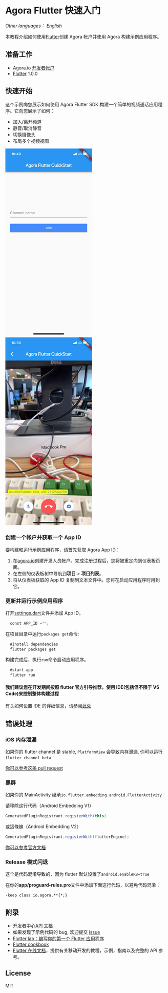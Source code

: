 # Agora Flutter 快速入门

_Other languages： [English](README.md)_

本教程介绍如何使用[Flutter](https://flutter.io/)创建 Agora 帐户并使用 Agora 构建示例应用程序。

## 准备工作

- Agora.io [开发者帐户](https://dashboard.agora.io/signin/)
- [Flutter](https://flutter.io/) 1.0.0

## 快速开始

这个示例向您展示如何使用 Agora Flutter SDK 构建一个简单的视频通话应用程序。它向您展示了如何：

- 加入/离开频道
- 静音/取消静音
- 切换摄像头
- 布局多个视频视图

![screenshot-1](screenshot-1.png)
![screenshot-2](screenshot-2.png)

### 创建一个帐户并获取一个 App ID

要构建和运行示例应用程序，请首先获取 Agora App ID：

1. 在[agora.io](https://dashboard.agora.io/signin/)创建开发人员帐户。完成注册过程后，您将被重定向到仪表板页面。
2. 在左侧的仪表板树中导航到**项目** > **项目列表**。
3. 将从仪表板获取的 App ID 复制到文本文件中。您将在启动应用程序时用到它。

### 更新并运行示例应用程序

打开[settings.dart](lib/src/utils/settings.dart)文件并添加 App ID。

```dart
  const APP_ID ="";
```

在项目目录中运行`packages get`命令:

```shell
  #install dependencies
  flutter packages get
```

构建完成后，执行`run`命令启动应用程序。

```shell
  #start app
  flutter run
```

#### 我们建议您在开发期间按照 flutter 官方引导推荐，使用 IDE(包括但不限于 VS Code)来控制整体构建过程

有关如何设置 IDE 的详细信息，请参阅[此处](https://flutter.io/docs/get-started/editor?tab=vscode)

## 错误处理

### iOS 内存泄漏

如果你的 flutter channel 是 stable, `PlatformView` 会导致内存泄漏, 你可以运行 `flutter channel beta`

[你可以参考这条 pull request](https://github.com/flutter/engine/pull/14326)

### 黑屏

如果你的 MainActivity 继承`io.flutter.embedding.android.FlutterActivity`

请移除这行代码（Android Embedding V1）

```java
GeneratedPluginRegistrant.registerWith(this)
```

或這條線（Android Embedding V2）

```java
GeneratedPluginRegistrant.registerWith(flutterEngine);
```

[你可以参考官方文档](https://flutter.dev/docs/development/packages-and-plugins/plugin-api-migration)

### Release 模式闪退

这个是代码混淆导致的，因为 flutter 默认设置了`android.enableR8=true`

在你的**app/proguard-rules.pro**文件中添加下面这行代码，以避免代码混淆：

```proguard
-keep class io.agora.**{*;}
```

## 附录

- 开发者中心[API 文档](https://docs.agora.io/en/)
- 如果发现了示例代码的 bug, 欢迎提交 [issue](https://github.com/AgoraIO/Agora-Interactive-Broadcasting-Live-Streaming-Web/issues)
- [Flutter lab：编写你的第一个 Flutter 应用程序](https://flutter.io/docs/get-started/codelab)
- [Flutter cookbook](https://flutter.io/docs/cookbook)
- [Flutter 在线文档](https://flutter.io/docs)，提供有关移动开发的教程，示例，指南以及完整的 API 参考。

## License

MIT
